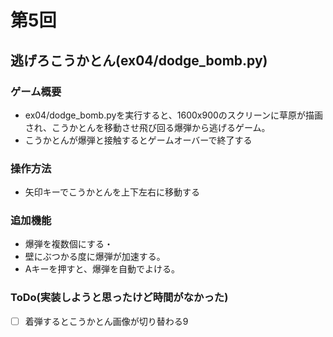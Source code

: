 # 第5回
## 逃げろこうかとん(ex04/dodge_bomb.py)
### ゲーム概要
* ex04/dodge_bomb.pyを実行すると、1600x900のスクリーンに草原が描画され、こうかとんを移動させ飛び回る爆弾から逃げるゲーム。
* こうかとんが爆弾と接触するとゲームオーバーで終了する
### 操作方法
* 矢印キーでこうかとんを上下左右に移動する
### 追加機能
* 爆弾を複数個にする・
* 壁にぶつかる度に爆弾が加速する。
* Aキーを押すと、爆弾を自動でよける。
### ToDo(実装しようと思ったけど時間がなかった)
* [ ] 着弾するとこうかとん画像が切り替わる9